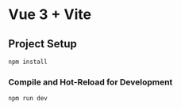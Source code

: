 # Vue 3 + Vite
## Project Setup

```sh
npm install
```

### Compile and Hot-Reload for Development

```sh
npm run dev
```
